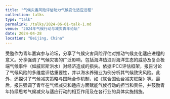 ```yaml
---
title: "气候灾害风险评估助力气候变化适应进程"
collection: talks
type: "talk"
permalink: /talks/2024-06-01-talk-1.md
venue: "2024年气候行动与减灾青年论坛"
date: 2024-04-28
location: "Beijing, China"
---
```


受邀作为青年嘉宾参与论坛，分享了气候灾害风险评估对推动气候变化适应进程的意义。分享强调了气候灾害的广泛影响，包括海洋热浪对海洋生态的威胁及复合极端气候事件（如威尼斯洪水）对经济造成的损失。依据IPCC评估框架，报告讨论了气候风险的多维度评估重要性，并以海水养殖业为例分析其气候致灾风险。此外，还探讨了气候减灾策略与国际合作机制，如《联合国仙台减灾框架》等。最后，报告强调了青年在气候减灾和适应方面赋能气候行动的担当和责任，并鼓励青年持续思考气候减灾与适应行动的相互作用及在各行业的具体实施措施。